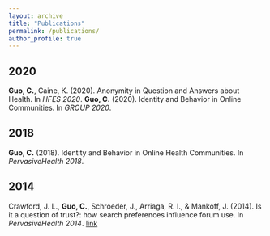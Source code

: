 ```yaml
---
layout: archive
title: "Publications"
permalink: /publications/
author_profile: true
---
```

## 2020
**Guo, C.**, Caine, K. (2020). Anonymity in Question and Answers about Health. In *HFES 2020*.
**Guo, C.** (2020). Identity and Behavior in Online Communities. In *GROUP 2020*.
## 2018
**Guo, C.** (2018). Identity and Behavior in Online Health Communities. In *PervasiveHealth 2018*.
## 2014
Crawford, J. L., **Guo, C.**, Schroeder, J., Arriaga, R. I., & Mankoff, J. (2014). Is it a question of trust?: how search preferences influence forum use. In *PervasiveHealth 2014*. <a class= 'btn--info' href='https://dl.acm.org/citation.cfm?id=2686910'>link</a>

